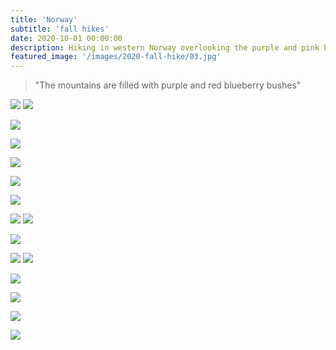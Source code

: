 ```yaml
---
title: 'Norway'
subtitle: 'fall hikes'
date: 2020-10-01 00:00:00
description: Hiking in western Norway overlooking the purple and pink blueberry bushes, yellow trees, and still water.
featured_image: '/images/2020-fall-hike/03.jpg'
---
```


> "The mountains are filled with purple and red blueberry bushes"

<div class="gallery" data-columns="2">
	<img src="/images/2020-fall-hike/01.jpg">
	<img src="/images/2020-fall-hike/02.jpg">
</div>


![](/images/2020-fall-hike/03.jpg)  

![](/images/2020-fall-hike/04.jpg)  

![](/images/2020-fall-hike/05.jpg)  

![](/images/2020-fall-hike/06.jpg) 

![](/images/2020-fall-hike/07.jpg)  

<div class="gallery" data-columns="2">
	<img src="/images/2020-fall-hike/08.jpg">
	<img src="/images/2020-fall-hike/09.jpg">
</div>

![](/images/2020-fall-hike/13.jpg)  

<div class="gallery" data-columns="2">
	<img src="/images/2020-fall-hike/11.jpg">
	<img src="/images/2020-fall-hike/10.jpg">
</div>

![](/images/2020-fall-hike/14.jpg)  

![](/images/2020-fall-hike/17.jpg)  

![](/images/2020-fall-hike/18.jpg)  

![](/images/2020-fall-hike/19.jpg)  
